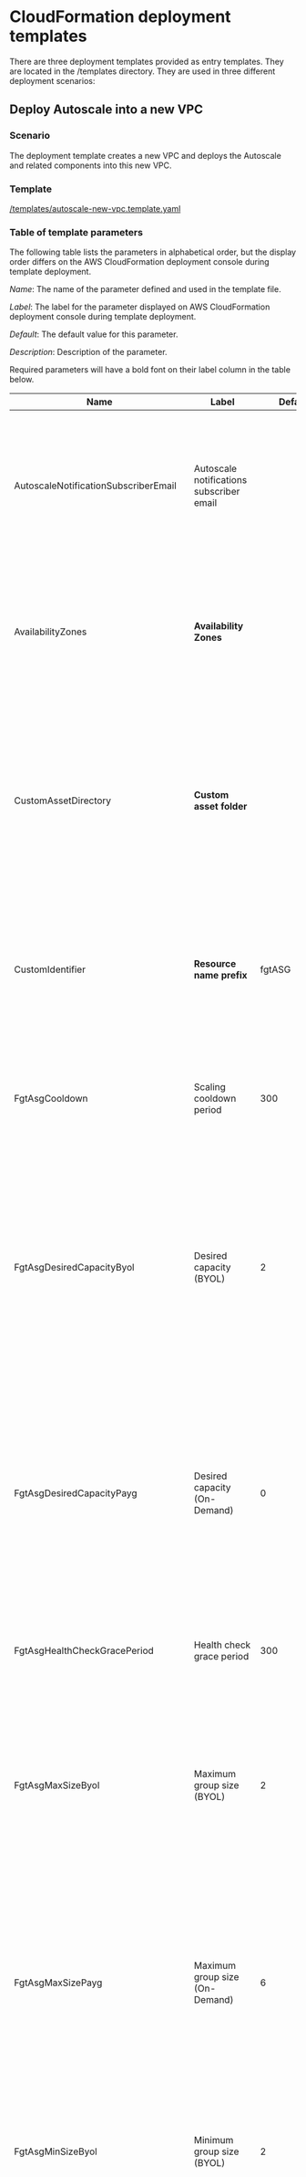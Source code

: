 # CloudFormation deployment templates

There are three deployment templates provided as entry templates. They are located in the /templates directory. They are used in three different deployment scenarios:

## Deploy Autoscale into a new VPC

### Scenario

The deployment template creates a new VPC and deploys the Autoscale and related components into this new VPC.

### Template

[/templates/autoscale-new-vpc.template.yaml](/templates/autoscale-new-vpc.template.yaml)

### Table of template parameters

The following table lists the parameters in alphabetical order, but the display order differs on the AWS CloudFormation deployment console during template deployment.

_Name_: The name of the parameter defined and used in the template file.

_Label_: The label for the parameter displayed on AWS CloudFormation deployment console during template deployment.

_Default_: The default value for this parameter.

_Description_: Description of the parameter.

Required parameters will have a bold font on their label column in the table below.

| Name | Label | Default | Description |
| --- | --- | --- | --- |
| AutoscaleNotificationSubscriberEmail | Autoscale notifications subscriber email | | The email address (AWS SNS Topic subscriber) to receive Autoscale notifications. If provided, the template can only accept one email address. An email will be sent to the address to confirm the subscription. |
| AvailabilityZones | **Availability Zones** | |  List of Availability Zones to use for the subnets in the VPC. The FortiGate Autoscale solution uses two Availability Zones from your list and preserves the logical order you specify. | | CustomAssetContainer | **Custom asset S3 bucket** | |  The name of the S3 bucket which contains your custom assets. Required if **use custom asset location** is set to **yes**. |
| CustomAssetDirectory | **Custom asset folder** | |  The sub path within the **custom asset container** which serves as the top level directory of all your custom assets. If **use custom asset location** is set to **yes**, and this value is left empty, the **custom asset container** will serve as the top level directory. |
| CustomIdentifier | **Resource name prefix** | fgtASG | An alternative name prefix to be used on a resource that the **Resource tag prefix** cannot apply to. Can only contain numbers, lowercase letters, and uppercase letters. Max length is 10. |
| FgtAsgCooldown | Scaling cooldown period | 300 | The Auto Scaling group waits for the cooldown period (in seconds) to complete before resuming scaling activities. Minimum is 60. Maximum is 3600. |
| FgtAsgDesiredCapacityByol | Desired capacity (BYOL) | 2 | The number of FortiGate instances the BYOL Auto Scaling group should have at any time. For High Availability in BYOL-only and Hybrid use cases, ensure at least 2 FortiGates are in the group. For specific use cases, set to 0 for On-Demand-only, and \&gt;= 2 for BYOL-only or hybrid licensing. |
| FgtAsgDesiredCapacityPayg | Desired capacity (On-Demand) | 0 | The number of FortiGate instances the On-Demand Auto Scaling group should have at any time. For High Availability in a On-Demand-only use case, ensure at least 2 FortiGates are in the group. For specific use cases, set to 0 for BYOL-only, \&gt;= 2 for On-Demand-only, and \&gt;= 0 for hybrid licensing. |
| FgtAsgHealthCheckGracePeriod | Health check grace period | 300 | The length of time (in seconds) that Auto Scaling waits before checking an instance**s health status. Minimum is 60. |
| FgtAsgMaxSizeByol | Maximum group size (BYOL) | 2 | Maximum number of FortiGate instances in the BYOL Auto Scaling group. For specific use cases, set to 0 for On-Demand-only, and \&gt;= 2 for BYOL-only or hybrid licensing. This number must be greater than or equal to the minimum group size (BYOL). |
| FgtAsgMaxSizePayg | Maximum group size (On-Demand) | 6 | Maximum number of FortiGate instances in the On-Demand Auto Scaling group. For specific use cases, set to 0 for BYOL-only, \&gt;= 2 for On-Demand-only, and \&gt;= 0 for hybrid licensing. This number must be greater than or equal to the minimum group size (On-Demand). |
| FgtAsgMinSizeByol | Minimum group size (BYOL) | 2 | Minimum number of FortiGate instances in the BYOL Auto Scaling group. For specific use cases, set to 0 for On-Demand-only, and \&gt;= 2 for BYOL-only or hybrid licensing. |
| FgtAsgMinSizePayg | Minimum group size (On-Demand) | 0 | Minimum number of FortiGate instances in the On-Demand Auto Scaling group. For specific use cases, set to 0 for BYOL-only, \&gt;= 2 for On-Demand-only, and \&gt;= 0 for hybrid licensing. |
| FgtAsgScaleInThreshold | Scale-in threshold | 25 | The threshold (in percentage) for the FortiGate Auto Scaling group to scale-in (remove) 1 instance. Minimum is 1. Maximum is 100. |
| FgtAsgScaleOutThreshold | Scale-out threshold | 80 | The threshold (in percentage) for the FortiGate Auto Scaling group to scale-out (add) 1 instance. Minimum is 1. Maximum is 100. |
| FortiAnalyzerAutoscaleAdminPassword | Autoscale admin password | | The password for the **Autoscale admin username**. The password must conform to the FortiAnalyzer password policy and have a minimum length of 8 and a maximum length of 128. If you need to enable KMS encryption, refer to the documentation. |
| FortiAnalyzerAutoscaleAdminUsername | Autoscale admin username | | The name of the secondary administrator level account in the FortiAnalyzer, which Fortinet FortiGate Auto Scaling uses to connect to the FortiAnalyzer to authorize any FortiGate device in the Auto Scaling group. To conform to the FortiAnalyzer naming policy, the username can only contain numbers, lowercase letters, uppercase letters, and hyphens. It cannot start or end with a hyphen (-). |
| FortiAnalyzerCustomPrivateIpAddress | FortiAnalyzer private IP address | | The custom private IP address to be used by the FortiAnalyzer. Must be within the public subnet 1 CIDR range. Required if **FortiAnalyzer Integration** is set to **yes**. If **FortiAnalyzer Integration** is set to **no**, any input is ignored. |
| FortiAnalyzerInstanceType | FortiAnalyzer instance type | m5/large | Instance type to launch as FortiAnalyzer. Instance types are available with different vCPU sizes and bandwidths. For more information, see [Instance Types](https://aws.amazon.com/ec2/instance-types/). |
| FortiAnalyzerIntegrationOptions | FortiAnalyzer integration | yes | Choose **yes** to incorporate FortiAnalyzer into Fortinet FortiGate Auto Scaling to use extended features that include storing logs into FortiAnalyzer. |
| FortiAnalyzerVersion | FortiAnalyzer version | 6.4.7 | The FortiAnalyzer version supported by Fortinet FortiGate Auto Scaling. \*\*IMPORTANT!\*\* Requires a subscription to the Fortinet FortiAnalyzer Centralized Logging/Reporting (10 managed devices) AMI. |
| FortiGateAdminCidr | Admin CIDR block | | CIDR block for external admin management access. \*\*WARNING!\*\* 0.0.0.0/0 accepts connections from any IP address. We recommend that you use a constrained CIDR range to reduce the potential of inbound attacks from unknown IP addresses. |
| FortiGateAdminPort | Admin port | 8443 | A port number for FortiGate administration. Minimum is 1. Maximum is 65535. Do not use the FortiGate reserved ports 443, 541, 514, or 703. |
| FortiGateInstanceType | Instance type | C5.xlarge | Instance type for the FortiGates in the Auto Scaling group. Instance types are available with different vCPU sizes and bandwidths. For more information, see [Instance Types](https://aws.amazon.com/ec2/instance-types/). |
| FortiGatePskSecret | **FortiGate PSK secret** | |  A secret key for the FortiGate instances to securely communicate with each other. Must contain numbers and letters and may contain special characters. Max length is 128. |
| FortiOSVersion | FortiOS version | 7.0.3 | FortiOS version supported by FortiGate Autoscale for AWS. |
| GetLicenseGracePeriod | Get license grace period | 300 | The minimum time (in seconds) permitted before a distributed license can be revoked from a non-responsive FortiGate and re-distributed. Minimum is 300. |
| HeartBeatDelayAllowance | Heart beat delay allowance | 2 | The maximum amount of time (in seconds) allowed for network latency of the FortiGate heartbeat arriving at the Autoscale handler. Minimum is 0. |
| HeartBeatInterval | Heart beat interval | 30 | The length of time (in seconds) that a FortiGate instance waits between sending heartbeat requests to the Autoscale handler. Minimum is 30. Maximum is 90. |
| HeartBeatLossCount | Heart beat loss count | 10 | Maximum number of consecutively lost heartbeats. When the Heartbeat loss count is reached, the VM is deemed unhealthy and failover activities commence. |
| InternalLoadBalancerDnsName | Internal ELB DNS name | | Optional. Specify the DNS name of an existing internal load balancer used to route traffic from a FortiGate to targets in a specified target group. Leave it blank if you do not use an existing load balancer. |
| InternalLoadBalancingOptions | Internal ELB options | add a new internal load balancer | (Optional) Add a predefined Elastic Load Balancer (ELB) to route traffic to web service in the private subnets. You can optionally use your own or not use one. |
| InternalTargetGroupHealthCheckPath | Health check path | / | Optional. The destination path for health checks. This path must begin with a **/** character, and can be at most 1024 characters in length. |
| KeyPairName | **Key pair name** | |  Amazon EC2 key pair for admin access. |
| LifecycleHookTimeout | Instance lifecycle timeout | 480 | The amount of time (in seconds) that can elapse before the FortiGate Autoscale lifecycle hook times out. Minimum is 60. Maximum is 3600. |
| LoadBalancingHealthCheckThreshold | Health check threshold | 3 | The number of consecutive health check failures required before considering a FortiGate instance unhealthy. Minimum is 3. |
| LoadBalancingTrafficPort | Traffic port | 443 | Balance web service traffic over this port if the internal web-service load balancer is enabled. Minimum is 1. Maximum is 65535. |
| LoadBalancingTrafficProtocol | Traffic protocol | HTTPS | Balance web service traffic using this protocol. |
| PrimaryElectionTimeout | Primary election timeout | 300 | The maximum time (in seconds) to wait for the election of the primary instance to complete. Minimum is 30. Maximum is 3600. |
| PrivateSubnet1Cidr | Private subnet 1 CIDR | 192.168.2.0/24 | The CIDR block for the private subnet located in Availability Zone 1 where it is protected by the FortiGates in the public subnet of the same AZ. |
| PrivateSubnet2Cidr | Private subnet 2 CIDR | 192.168.3.0/24 | The CIDR block for the private subnet located in Availability Zone 2 where it is protected by the FortiGates in the public subnet of the same AZ. |
| PublicSubnet1Cidr | Autoscale subnet 1 CIDR | 192.168.0.0/24 | The CIDR block for the subnet located in Availability Zone 1 where the FortiGate Autoscale instances will be deployed to. |
| PublicSubnet2Cidr | Autoscale subnet 2 CIDR | 192.168.1.0/24 | The CIDR block for the subnet located in Availability Zone 2 where the FortiGate Autoscale instances will be deployed to. |
| ResourceTagPrefix | **Resource tag prefix** | |  The ResourceGroup Tag Key used on all resources and as the name prefix of all applicable resources. Can only contain numbers, lowercase letters, uppercase letters, ampersat(@), hyphens (-), period (.), and hash (#). Max length is 50. |
| S3BucketName | **S3 bucket name** | |  Name of the S3 bucket that contains the FortiGate Autoscale deployment package. Can only contain numbers, lowercase letters, uppercase letters, periods (.), and hyphens (-). It cannot start or end with a hyphen (-). |
| S3KeyPrefix | **S3 resource folder** | |  Name of the S3 folder that stores the FortiGate Autoscale deployment resources. Can only contain numbers, lowercase letters, uppercase letters, hyphens (-), periods (.), and forward slashes (/). If provided, it must end with a forward slash (/). |
| SyncRecoveryCount | Autoscale sync recovery count | 3 | Number of consecutive on-time heartbeats required for a VM to become healthy again. This parameter is only used when **Terminate unhealthy VM** is set to **no** and allows for the VM to recover from an unhealthy state. |
| TerminateUnhealthyVm | Terminate unhealthy VM | no | Terminate any VM that is deemed unhealthy by the Autoscale. |
| UseCustomAssetLocation | Use custom asset location | no | Set to yes to use a custom S3 location for custom assets such as licenses and customized configsets. |
| VpcCidr | **VPC CIDR** | |  Classless Inter-Domain Routing (CIDR) block for the FortiGate Autoscale VPC. |

## Deploy Autoscale into an existing VPC

### Scenario

The deployment template requires an existing VPC to deploy the Autoscale and related components into.

### Template

[/templates/autoscale-existing-vpc.template.yaml](/templates/autoscale-existing-vpc.template.yaml)

### Table of template parameters

The following table lists the parameters in alphabetical order, but the display order differs on the AWS CloudFormation deployment console during template deployment.

_Name_: The name of the parameter defined and used in the template file.

_Label_: The label for the parameter displayed on AWS CloudFormation deployment console during template deployment.

_Default_: The default value for this parameter.

_Description_: Description of the parameter.

Required parameters will have a bold font on their label column in the table below.

| Name | Label | Default | Description |
| --- | --- | --- | --- |
| AutoscaleNotificationSubscriberEmail | Autoscale notifications subscriber email | | The email address (AWS SNS Topic subscriber) to receive Autoscale notifications. If provided, the template can only accept one email address. An email will be sent to the address to confirm the subscription. |
| CustomAssetContainer | **Custom asset S3 bucket** | |  The name of the S3 bucket which contains your custom assets. Required if **use custom asset location** is set to **yes**. |
| CustomAssetDirectory | **Custom asset folder** | |  The sub path within the **custom asset container** which serves as the top level directory of all your custom assets. If **use custom asset location** is set to **yes**, and this value is left empty, the **custom asset container** will serve as the top level directory. |
| CustomIdentifier | **Resource name prefix** | fgtASG | An alternative name prefix to be used on a resource that the **Resource tag prefix** cannot apply to. Can only contain numbers, lowercase letters, and uppercase letters. Max length is 10. |
| FgtAsgCooldown | Scaling cooldown period | 300 | The Auto Scaling group waits for the cooldown period (in seconds) to complete before resuming scaling activities. Minimum is 60. Maximum is 3600. |
| FgtAsgDesiredCapacityByol | Desired capacity (BYOL) | 2 | The number of FortiGate instances the BYOL Auto Scaling group should have at any time. For High Availability in BYOL-only and Hybrid use cases, ensure at least 2 FortiGates are in the group. For specific use cases, set to 0 for On-Demand-only, and \&gt;= 2 for BYOL-only or hybrid licensing. |
| FgtAsgDesiredCapacityPayg | Desired capacity (On-Demand) | 0 | The number of FortiGate instances the On-Demand Auto Scaling group should have at any time. For High Availability in a On-Demand-only use case, ensure at least 2 FortiGates are in the group. For specific use cases, set to 0 for BYOL-only, \&gt;= 2 for On-Demand-only, and \&gt;= 0 for hybrid licensing. |
| FgtAsgHealthCheckGracePeriod | Health check grace period | 300 | The length of time (in seconds) that Auto Scaling waits before checking an instance**s health status. Minimum is 60. |
| FgtAsgMaxSizeByol | Maximum group size (BYOL) | 2 | Maximum number of FortiGate instances in the BYOL Auto Scaling group. For specific use cases, set to 0 for On-Demand-only, and \&gt;= 2 for BYOL-only or hybrid licensing. This number must be greater than or equal to the minimum group size (BYOL). |
| FgtAsgMaxSizePayg | Maximum group size (On-Demand) | 6 | Maximum number of FortiGate instances in the On-Demand Auto Scaling group. For specific use cases, set to 0 for BYOL-only, \&gt;= 2 for On-Demand-only, and \&gt;= 0 for hybrid licensing. This number must be greater than or equal to the minimum group size (On-Demand). |
| FgtAsgMinSizeByol | Minimum group size (BYOL) | 2 | Minimum number of FortiGate instances in the BYOL Auto Scaling group. For specific use cases, set to 0 for On-Demand-only, and \&gt;= 2 for BYOL-only or hybrid licensing. |
| FgtAsgMinSizePayg | Minimum group size (On-Demand) | 0 | Minimum number of FortiGate instances in the On-Demand Auto Scaling group. For specific use cases, set to 0 for BYOL-only, \&gt;= 2 for On-Demand-only, and \&gt;= 0 for hybrid licensing. |
| FgtAsgScaleInThreshold | Scale-in threshold | 25 | The threshold (in percentage) for the FortiGate Auto Scaling group to scale-in (remove) 1 instance. Minimum is 1. Maximum is 100. |
| FgtAsgScaleOutThreshold | Scale-out threshold | 80 | The threshold (in percentage) for the FortiGate Auto Scaling group to scale-out (add) 1 instance. Minimum is 1. Maximum is 100. |
| FortiAnalyzerAutoscaleAdminPassword | Autoscale admin password | | The password for the **Autoscale admin username**. The password must conform to the FortiAnalyzer password policy and have a minimum length of 8 and a maximum length of 128. If you need to enable KMS encryption, refer to the documentation. |
| FortiAnalyzerAutoscaleAdminUsername | Autoscale admin username | | The name of the secondary administrator level account in the FortiAnalyzer, which Fortinet FortiGate Auto Scaling uses to connect to the FortiAnalyzer to authorize any FortiGate device in the Auto Scaling group. To conform to the FortiAnalyzer naming policy, the username can only contain numbers, lowercase letters, uppercase letters, and hyphens. It cannot start or end with a hyphen (-). |
| FortiAnalyzerCustomPrivateIpAddress | FortiAnalyzer private IP address | | The custom private IP address to be used by the FortiAnalyzer. Must be within the public subnet 1 CIDR range. Required if **FortiAnalyzer Integration** is set to **yes**. If **FortiAnalyzer Integration** is set to **no**, any input is ignored. |
| FortiAnalyzerInstanceType | FortiAnalyzer instance type | m5/large | Instance type to launch as FortiAnalyzer. Instance types are available with different vCPU sizes and bandwidths. For more information, see [Instance Types](https://aws.amazon.com/ec2/instance-types/) |
| FortiAnalyzerIntegrationOptions | FortiAnalyzer integration | yes | Choose **yes** to incorporate FortiAnalyzer into Fortinet FortiGate Auto Scaling to use extended features that include storing logs into FortiAnalyzer. |
| FortiAnalyzerVersion | FortiAnalyzer version | 6.4.7 | The FortiAnalyzer version supported by Fortinet FortiGate Auto Scaling. \*\*IMPORTANT!\*\* Requires a subscription to the Fortinet FortiAnalyzer Centralized Logging/Reporting (10 managed devices) AMI. |
| FortiGateAdminCidr | Admin CIDR block | | CIDR block for external admin management access. \*\*WARNING!\*\* 0.0.0.0/0 accepts connections from any IP address. We recommend that you use a constrained CIDR range to reduce the potential of inbound attacks from unknown IP addresses. |
| FortiGateAdminPort | Admin port | 8443 | A port number for FortiGate administration. Minimum is 1. Maximum is 65535. Do not use the FortiGate reserved ports 443, 541, 514, or 703. |
| FortiGateInstanceType | Instance type | C5.xlarge | Instance type for the FortiGates in the Auto Scaling group. Instance types are available with different vCPU sizes and bandwidths. For more information, see [Instance Types](https://aws.amazon.com/ec2/instance-types/) |
| FortiGatePskSecret | **FortiGate PSK secret** | |  A secret key for the FortiGate instances to securely communicate with each other. Must contain numbers and letters and may contain special characters. Max length is 128. |
| FortiOSVersion | FortiOS version | 7.0.3 | FortiOS version supported by FortiGate Autoscale for AWS. |
| GetLicenseGracePeriod | Get license grace period | 300 | The minimum time (in seconds) permitted before a distributed license can be revoked from a non-responsive FortiGate and re-distributed. Minimum is 300. |
| HeartBeatDelayAllowance | Heart beat delay allowance | 2 | The maximum amount of time (in seconds) allowed for network latency of the FortiGate heartbeat arriving at the Autoscale handler. Minimum is 0. |
| HeartBeatInterval | Heart beat interval | 30 | The length of time (in seconds) that a FortiGate instance waits between sending heartbeat requests to the Autoscale handler. Minimum is 30. Maximum is 90. |
| HeartBeatLossCount | Heart beat loss count | 10 | Maximum number of consecutively lost heartbeats. When the Heartbeat loss count is reached, the VM is deemed unhealthy and failover activities commence. |
| InternalLoadBalancerDnsName | Internal ELB DNS name | | Optional. Specify the DNS name of an existing internal load balancer used to route traffic from a FortiGate to targets in a specified target group. Leave it blank if you do not use an existing load balancer. |
| InternalLoadBalancingOptions | Internal ELB options | add a new internal load balancer | (Optional) Add a predefined Elastic Load Balancer (ELB) to route traffic to web service in the private subnets. You can optionally use your own or not use one. |
| InternalTargetGroupHealthCheckPath | Health check path | / | (Optional) The destination path for health checks. This path must begin with a **/** character, and can be at most 1024 characters in length. |
| KeyPairName | **Key pair name** | |  Amazon EC2 key pair for admin access. |
| LifecycleHookTimeout | Instance lifecycle timeout | 480 | The amount of time (in seconds) that can elapse before the FortiGate Autoscale lifecycle hook times out. Minimum is 60. Maximum is 3600. |
| LoadBalancingHealthCheckThreshold | Health check threshold | 3 | The number of consecutive health check failures required before considering a FortiGate instance unhealthy. Minimum is 3. |
| LoadBalancingTrafficPort | Traffic port | 443 | Balance web service traffic over this port if the internal web-service load balancer is enabled. Minimum is 1. Maximum is 65535. |
| LoadBalancingTrafficProtocol | Traffic protocol | HTTPS | Balance web service traffic using this protocol. |
| PrimaryElectionTimeout | Primary election timeout | 300 | Maximum time (in seconds) to wait for the election of the primary instance to complete. Minimum is 30. Maximum is 3600. |
| PrivateSubnet1 | **Private subnet 1 ID** | |  ID of the private subnet 1 located in Availability Zone 1 of the selected existing VPC. This subnet will be protected by the FortiGate-VMs in the public subnet of the same Availability Zone. |
| PrivateSubnet2 | **Private subnet 2 ID** | |  ID of the private subnet 2 located in Availability Zone 2 of the selected existing VPC. This subnet will be protected by the FortiGate-VMs in the public subnet of the same Availability Zone. |
| PrivateSubnetRouteTable | **Private subnet route table** | |  ID of the route table associated with the two private subnets. |
| PublicSubnet1 | **Autoscale subnet 1 ID** | |  ID of the public subnet 1 located in Availability Zone 1 of the selected existing VPC. The FortiGate Autoscale instances will be deployed here. |
| PublicSubnet2 | **Autoscale subnet 2 ID** | |  ID of the public subnet 2 located in Availability Zone 2 of the selected existing VPC. The FortiGate Autoscale instances will be deployed here. |
| ResourceTagPrefix | **Resource tag prefix** | |  The ResourceGroup Tag Key used on all resources and as the name prefix of all applicable resources. Can only contain numbers, lowercase letters, uppercase letters, ampersats (@), hyphens (-), periods (.), and hash (#). Max length is 50. |
| S3BucketName | **S3 bucket name** | |  Name of the S3 bucket that contains the FortiGate Autoscale deployment package. Can only contain numbers, lowercase letters, uppercase letters, periods (.), and hyphens (-). It cannot start or end with a hyphen (-). |
| S3KeyPrefix | **S3 resource folder** | |  Name of the S3 folder that stores the FortiGate Autoscale deployment resources. Can only contain numbers, lowercase letters, uppercase letters, hyphens (-), periods (.), and forward slashes (/). If provided, it must end with a forward slash (/). |
| SyncRecoveryCount | Autoscale sync recovery count | 3 | Number of consecutive on-time heartbeats required for a VM to become healthy again. This parameter is only used when **Terminate unhealthy VM** is set to **no** and allows for the VM to recover from an unhealthy state. |
| TerminateUnhealthyVm | Terminate unhealthy VM | no | Terminate any VM that is deemed unhealthy by the Autoscale. |
| UseCustomAssetLocation | Use custom asset location | no | Set to yes to use a custom S3 location for custom assets such as licenses and customized configsets. |
| VpcCidr | **VPC CIDR** | |  Classless Inter-Domain Routing (CIDR) block for the FortiGate Autoscale VPC. |
| VpcEndpointId | **Private VPC Endpoint ID** | |  ID of the Private VPC Endpoint associated with the existing VPC. The Private VPC Endpoint must has enabled the **Private DNS names**. |
| VpcId | **VPC ID** | |  ID of the existing VPC where FortiGate Autoscale will be deployed. The VPC must have the option DNS hostnames enabled and each of the two Availability Zones in the VPC must have at least 1 public subnet and at least 1 private subnet. |

## Deploy Autoscale into a new VPC with Transit Gateway integration

### Scenario

The deployment template creates a new VPC and deploys the Autoscale with Transit Gateway integration and related components with into this new VPC.

### Template

[/templates/autoscale-tgw-new-vpc.template.yaml](/templates/autoscale-tgw-new-vpc.template.yaml)

### Table of template parameters

The following table lists the parameters in alphabetical order, but the display order differs on the AWS CloudFormation deployment console during template deployment.

_Name_: The name of the parameter defined and used in the template file.

_Label_: The label for the parameter displayed on AWS CloudFormation deployment console during template deployment.

_Default_: The default value for this parameter.

_Description_: Description of the parameter.

Required parameters will have a bold font on their label column in the table below.

| Name | Label | Default | Description |
| --- | --- | --- | --- |
| AutoscaleNotificationSubscriberEmail | Autoscale notifications subscriber email | | The email address (AWS SNS Topic subscriber) to receive Autoscale notifications. If provided, the template can only accept one email address. An email will be sent to the address to confirm the subscription. |
| AvailabilityZones | **Availability Zones** | |  List of Availability Zones to use for the subnets in the VPC. The FortiGate Autoscale solution uses two Availability Zones from your list and preserves the logical order you specify. |
| BGP ASN | **BgpAsn** | 65000 | The Border Gateway Protocol (BGP) Autonomous System Number (ASN) of the Customer Gateway of each FortiGate-VM instance in the Auto Scaling group. This value ranges from 64512 to 65534. |
| CustomAssetContainer | **Custom asset S3 bucket** | |  The name of the S3 bucket which contains your custom assets. Required if **use custom asset location** is set to **yes**. |
| CustomAssetDirectory | **Custom asset folder** | |  The sub path within the **custom asset container** which serves as the top level directory of all your custom assets. If **use custom asset location** is set to **yes**, and this value is left empty, the **custom asset container** will serve as the top level directory. |
| CustomIdentifier | **Resource name prefix** | fgtASG | An alternative name prefix to be used on a resource that the **Resource tag prefix** cannot apply to. Can only contain numbers, lowercase letters, and uppercase letters. Max length is 10. |
| FgtAsgCooldown | Scaling cooldown period | 300 | The Auto Scaling group waits for the cooldown period (in seconds) to complete before resuming scaling activities. Minimum is 60. Maximum is 3600. |
| FgtAsgDesiredCapacityByol | Desired capacity (BYOL) | 2 | The number of FortiGate instances the BYOL Auto Scaling group should have at any time. For High Availability in BYOL-only and Hybrid use cases, ensure at least 2 FortiGates are in the group. For specific use cases, set to 0 for On-Demand-only, and \&gt;= 2 for BYOL-only or hybrid licensing. |
| FgtAsgDesiredCapacityPayg | Desired capacity (On-Demand) | 0 | The number of FortiGate instances the On-Demand Auto Scaling group should have at any time. For High Availability in a On-Demand-only use case, ensure at least 2 FortiGates are in the group. For specific use cases, set to 0 for BYOL-only, \&gt;= 2 for On-Demand-only, and \&gt;= 0 for hybrid licensing. |
| FgtAsgHealthCheckGracePeriod | Health check grace period | 300 | The length of time (in seconds) that Auto Scaling waits before checking an instance**s health status. Minimum is 60. |
| FgtAsgMaxSizeByol | Maximum group size (BYOL) | 2 | Maximum number of FortiGate instances in the BYOL Auto Scaling group. For specific use cases, set to 0 for On-Demand-only, and \&gt;= 2 for BYOL-only or hybrid licensing. This number must be greater than or equal to the minimum group size (BYOL). |
| FgtAsgMaxSizePayg | Maximum group size (On-Demand) | 6 | Maximum number of FortiGate instances in the On-Demand Auto Scaling group. For specific use cases, set to 0 for BYOL-only, \&gt;= 2 for On-Demand-only, and \&gt;= 0 for hybrid licensing. This number must be greater than or equal to the minimum group size (On-Demand). |
| FgtAsgMinSizeByol | Minimum group size (BYOL) | 2 | Minimum number of FortiGate instances in the BYOL Auto Scaling group. For specific use cases, set to 0 for On-Demand-only, and \&gt;= 2 for BYOL-only or hybrid licensing. |
| FgtAsgMinSizePayg | Minimum group size (On-Demand) | 0 | Minimum number of FortiGate instances in the On-Demand Auto Scaling group. For specific use cases, set to 0 for BYOL-only, \&gt;= 2 for On-Demand-only, and \&gt;= 0 for hybrid licensing. |
| FgtAsgScaleInThreshold | Scale-in threshold | 25 | The threshold (in percentage) for the FortiGate Auto Scaling group to scale-in (remove) 1 instance. Minimum is 1. Maximum is 100. |
| FgtAsgScaleOutThreshold | Scale-out threshold | 80 | The threshold (in percentage) for the FortiGate Auto Scaling group to scale-out (add) 1 instance. Minimum is 1. Maximum is 100. |
| FortiAnalyzerAutoscaleAdminPassword | Autoscale admin password | | The password for the **Autoscale admin username**. The password must conform to the FortiAnalyzer password policy and have a minimum length of 8 and a maximum length of 128. If you need to enable KMS encryption, refer to the documentation. |
| FortiAnalyzerAutoscaleAdminUsername | Autoscale admin username | | The name of the secondary administrator level account in the FortiAnalyzer, which Fortinet FortiGate Auto Scaling uses to connect to the FortiAnalyzer to authorize any FortiGate device in the Auto Scaling group. To conform to the FortiAnalyzer naming policy, the username can only contain numbers, lowercase letters, uppercase letters, and hyphens. It cannot start or end with a hyphen (-). |
| FortiAnalyzerCustomPrivateIpAddress | FortiAnalyzer private IP address | | The custom private IP address to be used by the FortiAnalyzer. Must be within the public subnet 1 CIDR range. Required if **FortiAnalyzer Integration** is set to **yes**. If **FortiAnalyzer Integration** is set to **no**, any input is ignored. |
| FortiAnalyzerInstanceType | FortiAnalyzer instance type | m5/large | Instance type to launch as FortiAnalyzer. Instance types are available with different vCPU sizes and bandwidths. For more information, see [Instance Types](https://aws.amazon.com/ec2/instance-types/). |
| FortiAnalyzerIntegrationOptions | FortiAnalyzer integration | yes | Choose **yes** to incorporate FortiAnalyzer into Fortinet FortiGate Auto Scaling to use extended features that include storing logs into FortiAnalyzer. |
| FortiAnalyzerVersion | FortiAnalyzer version | 6.4.7 | The FortiAnalyzer version supported by Fortinet FortiGate Auto Scaling. \*\*IMPORTANT!\*\* Requires a subscription to the Fortinet FortiAnalyzer Centralized Logging/Reporting (10 managed devices) AMI. |
| FortiGateAdminCidr | Admin CIDR block | | CIDR block for external admin management access. \*\*WARNING!\*\* 0.0.0.0/0 accepts connections from any IP address. We recommend that you use a constrained CIDR range to reduce the potential of inbound attacks from unknown IP addresses. |
| FortiGateAdminPort | Admin port | 8443 | A port number for FortiGate administration. Minimum is 1. Maximum is 65535. Do not use the FortiGate reserved ports 443, 541, 514, or 703. |
| FortiGateInstanceType | Instance type | C5.xlarge | Instance type for the FortiGates in the Auto Scaling group. Instance types are available with different vCPU sizes and bandwidths. For more information, see [Instance Types](https://aws.amazon.com/ec2/instance-types/). |
| FortiGatePskSecret | **FortiGate PSK secret** | |  A secret key for the FortiGate instances to securely communicate with each other. Must contain numbers and letters and may contain special characters. Max length is 128. |
| FortiOSVersion | FortiOS version | 7.0.3 | FortiOS version supported by FortiGate Autoscale for AWS. |
| GetLicenseGracePeriod | Get license grace period | 300 | The minimum time (in seconds) permitted before a distributed license can be revoked from a non-responsive FortiGate and re-distributed. Minimum is 300. |
| HeartBeatDelayAllowance | Heart beat delay allowance | 2 | The maximum amount of time (in seconds) allowed for network latency of the FortiGate heartbeat arriving at the Autoscale handler. Minimum is 0. |
| HeartBeatInterval | Heart beat interval | 30 | The length of time (in seconds) that a FortiGate instance waits between sending heartbeat requests to the Autoscale handler. Minimum is 30. Maximum is 90. |
| HeartBeatLossCount | Heart beat loss count | 10 | Maximum number of consecutively lost heartbeats. When the Heartbeat loss count is reached, the VM is deemed unhealthy and failover activities commence. |
| KeyPairName | **Key pair name** | |  Amazon EC2 key pair for admin access. |
| LifecycleHookTimeout | Instance lifecycle timeout | 480 | The amount of time (in seconds) that can elapse before the FortiGate Autoscale lifecycle hook times out. Minimum is 60. Maximum is 3600. |
| PrimaryElectionTimeout | Primary election timeout | 300 | The maximum time (in seconds) to wait for the election of the primary instance to complete. Minimum is 30. Maximum is 3600. |
| PublicSubnet1Cidr | Autoscale subnet 1 CIDR | 192.168.0.0/24 | The CIDR block for the subnet located in Availability Zone 1 where the FortiGate Autoscale instances will be deployed to. |
| PublicSubnet2Cidr | Autoscale subnet 2 CIDR | 192.168.1.0/24 | The CIDR block for the subnet located in Availability Zone 2 where the FortiGate Autoscale instances will be deployed to. |
| ResourceTagPrefix | **Resource tag prefix** | |  The ResourceGroup Tag Key used on all resources and as the name prefix of all applicable resources. Can only contain numbers, lowercase letters, uppercase letters, ampersat(@), hyphens (-), period (.), and hash (#). Max length is 50. |
| S3BucketName | **S3 bucket name** | |  Name of the S3 bucket that contains the FortiGate Autoscale deployment package. Can only contain numbers, lowercase letters, uppercase letters, periods (.), and hyphens (-). It cannot start or end with a hyphen (-). |
| S3KeyPrefix | **S3 resource folder** | |  Name of the S3 folder that stores the FortiGate Autoscale deployment resources. Can only contain numbers, lowercase letters, uppercase letters, hyphens (-), periods (.), and forward slashes (/). If provided, it must end with a forward slash (/). |
| SyncRecoveryCount | Autoscale sync recovery count | 3 | Number of consecutive on-time heartbeats required for a VM to become healthy again. This parameter is only used when **Terminate unhealthy VM** is set to **no** and allows for the VM to recover from an unhealthy state. |
| TerminateUnhealthyVm | Terminate unhealthy VM | no | Terminate any VM that is deemed unhealthy by the Autoscale. |
| TransitGatewayId | Transit Gateway ID | | ID of the Transit Gateway that the FortiGate Autoscale VPC will be attached to. Required when Transit Gateway support is set to &quot;use an existing one&quot;. |
| TransitGatewaySupportOptions | Transit Gateway support | create one | Create a Transit Gateway for the FortiGate Autoscale VPC to attach to, or specify to use an existing one. |
| UseCustomAssetLocation | Use custom asset location | no | Set to yes to use a custom S3 location for custom assets such as licenses and customized configsets. |
| VpcCidr | **VPC CIDR** | |  Classless Inter-Domain Routing (CIDR) block for the FortiGate Autoscale VPC. |
